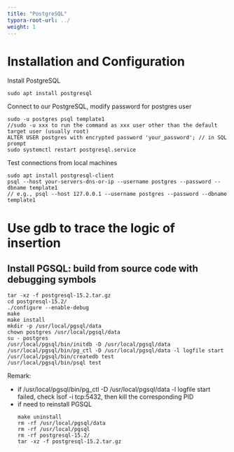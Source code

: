 ```yaml
---
title: "PostgreSQL"
typora-root-url: ../
weight: 1
---
```


# Installation and Configuration
Install PostgreSQL
```
sudo apt install postgresql
```

Connect to our PostgreSQL, modify password for postgres user
```
sudo -u postgres psql template1 
//sudo -u xxx to run the command as xxx user other than the default target user (usually root)
ALTER USER postgres with encrypted password 'your_password'; // in SQL prompt
sudo systemctl restart postgresql.service
```

Test connections from local machines
```
sudo apt install postgresql-client
psql --host your-servers-dns-or-ip --username postgres --password --dbname template1
// e.g., psql --host 127.0.0.1 --username postgres --password --dbname template1
```

# Use gdb to trace the logic of insertion

## Install PGSQL: build from source code with debugging symbols

```
tar -xz -f postgresql-15.2.tar.gz
cd postgresql-15.2/
./configure --enable-debug
make
make install
mkdir -p /usr/local/pgsql/data
chown postgres /usr/local/pgsql/data
su - postgres
/usr/local/pgsql/bin/initdb -D /usr/local/pgsql/data
/usr/local/pgsql/bin/pg_ctl -D /usr/local/pgsql/data -l logfile start
/usr/local/pgsql/bin/createdb test
/usr/local/pgsql/bin/psql test
```

Remark:

- if /usr/local/pgsql/bin/pg_ctl -D /usr/local/pgsql/data -l logfile start failed, check lsof -i tcp:5432, then kill the corresponding PID
- if need to reinstall PGSQL
    ```
    make uninstall
    rm -rf /usr/local/pgsql/data
    rm -rf /usr/local/pgsql
    rm -rf postgresql-15.2/
    tar -xz -f postgresql-15.2.tar.gz
    ```